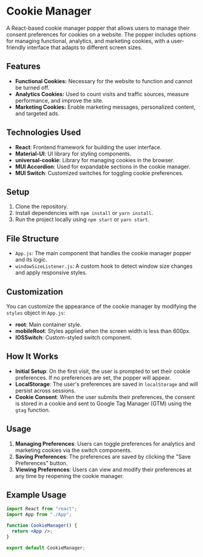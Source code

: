 # Cookie Manager

A React-based cookie manager popper that allows users to manage their consent preferences for cookies on a website. The popper includes options for managing functional, analytics, and marketing cookies, with a user-friendly interface that adapts to different screen sizes.

## Features

- **Functional Cookies:** Necessary for the website to function and cannot be turned off.
- **Analytics Cookies:** Used to count visits and traffic sources, measure performance, and improve the site.
- **Marketing Cookies:** Enable marketing messages, personalized content, and targeted ads.

## Technologies Used

- **React**: Frontend framework for building the user interface.
- **Material-UI**: UI library for styling components.
- **universal-cookie**: Library for managing cookies in the browser.
- **MUI Accordion**: Used for expandable sections in the cookie manager.
- **MUI Switch**: Customized switches for toggling cookie preferences.

## Setup

1. Clone the repository.
2. Install dependencies with `npm install` or `yarn install`.
3. Run the project locally using `npm start` or `yarn start`.

## File Structure

- `App.js`: The main component that handles the cookie manager popper and its logic.
- `windowSizeListener.js`: A custom hook to detect window size changes and apply responsive styles.

## Customization

You can customize the appearance of the cookie manager by modifying the `styles` object in `App.js`:

- **root**: Main container style.
- **mobileRoot**: Styles applied when the screen width is less than 600px.
- **IOSSwitch**: Custom-styled switch component.

## How It Works

- **Initial Setup**: On the first visit, the user is prompted to set their cookie preferences. If no preferences are set, the popper will appear.
- **LocalStorage**: The user's preferences are saved in `localStorage` and will persist across sessions.
- **Cookie Consent**: When the user submits their preferences, the consent is stored in a cookie and sent to Google Tag Manager (GTM) using the `gtag` function.

## Usage

1. **Managing Preferences**: Users can toggle preferences for analytics and marketing cookies via the switch components.
2. **Saving Preferences**: The preferences are saved by clicking the "Save Preferences" button.
3. **Viewing Preferences**: Users can view and modify their preferences at any time by reopening the cookie manager.

## Example Usage

```jsx
import React from "react";
import App from "./App";

function CookieManager() {
  return <App />;
}

export default CookieManager;